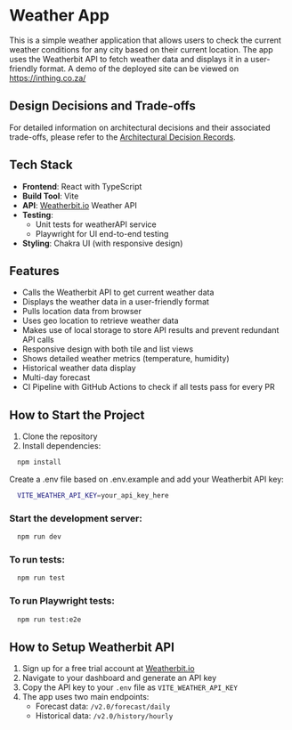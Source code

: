 # Weather App

This is a simple weather application that allows users to check the current weather conditions for any city based on their current location. The app uses the Weatherbit API to fetch weather data and displays it in a user-friendly format.
A demo of the deployed site can be viewed on https://inthing.co.za/

## Design Decisions and Trade-offs
For detailed information on architectural decisions and their associated trade-offs, please refer to the [Architectural Decision Records](ADR/ADR_DesignDecisions.md).

## Tech Stack

- **Frontend**: React with TypeScript
- **Build Tool**: Vite
- **API**: [Weatherbit.io](https://www.weatherbit.io/) Weather API
- **Testing**:
    - Unit tests for weatherAPI service
    - Playwright for UI end-to-end testing
- **Styling**: Chakra UI (with responsive design)

## Features

- Calls the Weatherbit API to get current weather data
- Displays the weather data in a user-friendly format
- Pulls location data from browser
- Uses geo location to retrieve weather data
- Makes use of local storage to store API results and prevent redundant API calls
- Responsive design with both tile and list views
- Shows detailed weather metrics (temperature, humidity)
- Historical weather data display
- Multi-day forecast
- CI Pipeline with GitHub Actions to check if all tests pass for every PR

## How to Start the Project

1. Clone the repository
2. Install dependencies:
```bash
  npm install
```
Create a .env file based on .env.example and add your Weatherbit API key:
```bash
  VITE_WEATHER_API_KEY=your_api_key_here
```

### Start the development server:
```bash
  npm run dev
```

### To run tests:
```bash
  npm run test
```

### To run Playwright tests:
```bash
  npm run test:e2e
```
## How to Setup Weatherbit API

1. Sign up for a free trial account at [Weatherbit.io](https://www.weatherbit.io/)
2. Navigate to your dashboard and generate an API key
3. Copy the API key to your `.env` file as `VITE_WEATHER_API_KEY`
4. The app uses two main endpoints:
    - Forecast data: `/v2.0/forecast/daily`
    - Historical data: `/v2.0/history/hourly`
